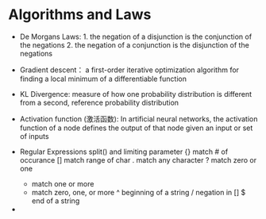 # Algorithms and Laws 
- De Morgans Laws: 1. the negation of a disjunction is the conjunction of the negations
                   2. the negation of a conjunction is the disjunction of the negations
                   
- Gradient descent： a first-order iterative optimization algorithm for finding a local minimum of a differentiable function
- KL Divergence: measure of how one probability distribution is different from a second, reference probability distribution
- Activation function (激活函数): In artificial neural networks, the activation function of a node defines the output of that node given an input or set of inputs

- Regular Expressions
    split() and limiting parameter
    {} match # of occurance
    [] match range of char
    . match any character
    ? match zero or one
    + match one or more
    * match zero, one, or more
    ^ beginning of a string / negation in []
    $ end of a string
   
- 
